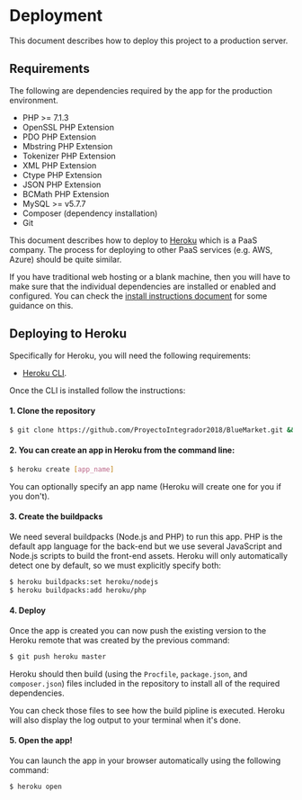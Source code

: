# Deployment

This document describes how to deploy this project to a production server.

## Requirements

The following are dependencies required by the app for the production environment.

- PHP >= 7.1.3
- OpenSSL PHP Extension
- PDO PHP Extension
- Mbstring PHP Extension
- Tokenizer PHP Extension
- XML PHP Extension
- Ctype PHP Extension
- JSON PHP Extension
- BCMath PHP Extension
- MySQL >= v5.7.7
- Composer (dependency installation)
- Git

This document describes how to deploy to [Heroku](https://heroku.com) which is a PaaS company. The process for deploying to other PaaS services (e.g. AWS, Azure) should be quite similar.

If you have traditional web hosting or a blank machine, then you will have to make sure that the individual dependencies are installed or enabled and configured. You can check the [install instructions document](install_instructions.md) for some guidance on this.

## Deploying to Heroku

Specifically for Heroku, you will need the following requirements:

- [Heroku CLI](https://devcenter.heroku.com/articles/heroku-cli).

Once the CLI is installed follow the instructions:

#### 1. Clone the repository

```bash
$ git clone https://github.com/ProyectoIntegrador2018/BlueMarket.git && cd BlueMarket
```

#### 2. You can create an app in Heroku from the command line:

```bash
$ heroku create [app_name]
```

You can optionally specify an app name (Heroku will create one for you if you don't).

#### 3. Create the buildpacks

We need several buildpacks (Node.js and PHP) to run this app. PHP is the default app language for the back-end but we use several JavaScript and Node.js scripts to build the front-end assets. Heroku will only automatically detect one by default, so we must explicitly specify both:

```bash
$ heroku buildpacks:set heroku/nodejs
$ heroku buildpacks:add heroku/php
```

#### 4. Deploy

Once the app is created you can now push the existing version to the Heroku remote that was created by the previous command:

```bash
$ git push heroku master
```

Heroku should then build (using the `Procfile`, `package.json`, and `composer.json`) files included in the repository to install all of the required dependencies.

You can check those files to see how the build pipline is executed. Heroku will also display the log output to your terminal when it's done.

#### 5. Open the app!

You can launch the app in your browser automatically using the following command:

```bash
$ heroku open
```

